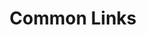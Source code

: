 ---
layout: links
title: Common Links
permalink: /links/
sections:
  resources:
    color: 
      button: c6c8d2
      standard: 1d192c
    filters:
    - title: Government Partners
      filter: government-partners
    - title: Industry Partners 
            (Partnered w/ Spark)
      filter: industry-partners-active
    - title: Industry Partners 
            (Not Partnered)
      filter: industry-partners-inactive  
    categories:
      - name: Government Partners
        filter: government-partners
        links: 
          - title: Tron Software
            filter: government-partners
            link: https://tron.dso.mil/
            description: >
              Go here to view the homepage & portfolio for Tron Software.
          - title: AFWERX
            filter: government-partners
            link: https://www.afwerx.af.mil/
            description: > 
              Go here to see the homepage for AFWERX.
          - title: SBIR
            filter: government-partners
            link: https://www.afwerx.af.mil/sbir.html
            description: > 
              Go here to learn more about the Small Business Innovation Research (SBIR) Program at AFWERX.
          - title: Get a P1 Account
            filter: government-partners
            link: https://tron.dso.mil/p1/#
            description: > 
              Go here for instructions on getting a Platform One SSO account
      - name: Industry Partners
        filter: industry-partners
        links:
          - title: EasyAerial
            filter: industry-partners-active
            link: https://www.easyaerial.com/
            description: >
              Go here to view the homepage of sUAS company easyAerial.
          - title: Klattworks
            filter: industry-partners-active
            link: https://www.klattworks.com/
            description: >
              Go here to view the homepage of augmented reality company Klattworks.
          - title: CareStarter
            filter: industry-partners-active
            link: https://carestarter.co/
            description: >
              Go here to view the homepage of Exceptional Family Member Program (EFMP) partner CareStarter.
          

      # - name: FOUO/CUI Enterprise Collaboration on Platform One
      #   filter: fouo-collab
      #   links:
      #     - title: Mattermost (FOUO)
      #       filter: Mattermost-fouo
      #       link: https://chat.il4.dso.mil/
      #       description: >
      #         FOUO and CUI-approved mattermost chat instance (impact level 4)
      #     - title: Jira (FOUO)
      #       filter: jira-fouo
      #       link: https://jira.il4.dso.mil/
      #       description: > 
      #         FOUO and CUI-approved Jira instance (impact level 4)
      #     - title: Confluence (FOUO)
      #       filter: confluence-fouo
      #       link: https://confluence.il4.dso.mil/
      #       description: > 
      #         FOUO and CUI-approved Confluence instance (impact level 4)
      # - name: Publically Releasable Enterprise Collaboration on Platform One
      #   filter: public-collab
      #   links:
      #     - title: Mattermost
      #       filter: Mattermost-public
      #       link: https://chat.il2.dso.mil/
      #       description: >
      #         Publically releasable Mattermost chat instance (impact level 2)
      #     - title: Jira
      #       filter: jira-public
      #       link: https://jira.il2.dso.mil/
      #       description: > 
      #         Publically releasable Jira instance at (impact level 2)
      #     - title: Confluence
      #       filter: confluence-public
      #       link: https://confluence.il2.dso.mil/
      #       description: > 
      #         Publically releasable Confluence instance at (impact level 2)
---